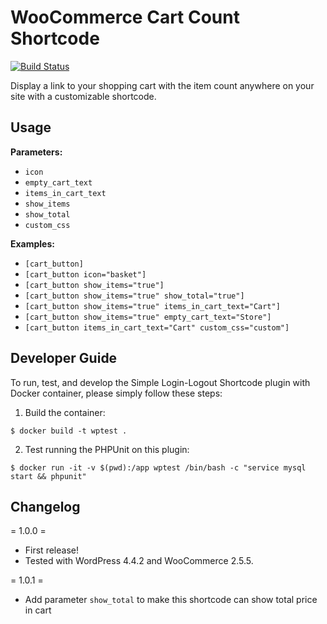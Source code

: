WooCommerce Cart Count Shortcode
================================

[![Build Status](https://travis-ci.org/prontotools/woocommerce-cart-count-shortcode.svg?branch=develop)](https://travis-ci.org/prontotools/woocommerce-cart-count-shortcode)

Display a link to your shopping cart with the item count anywhere on your site with a customizable shortcode.

Usage
-----

**Parameters:**
* `icon`
* `empty_cart_text`
* `items_in_cart_text`
* `show_items`
* `show_total`
* `custom_css`

**Examples:**
* `[cart_button]`
* `[cart_button icon="basket"]`
* `[cart_button show_items="true"]`
* `[cart_button show_items="true" show_total="true"]`
* `[cart_button show_items="true" items_in_cart_text="Cart"]`
* `[cart_button show_items="true" empty_cart_text="Store"]`
* `[cart_button items_in_cart_text="Cart" custom_css="custom"]`

Developer Guide
---------------

To run, test, and develop the Simple Login-Logout Shortcode plugin with Docker container, please simply follow these steps:

1. Build the container:

  `$ docker build -t wptest .`
 
2. Test running the PHPUnit on this plugin:

  `$ docker run -it -v $(pwd):/app wptest /bin/bash -c "service mysql start && phpunit"`

Changelog
----------

= 1.0.0 =
- First release!
- Tested with WordPress 4.4.2 and WooCommerce 2.5.5.

= 1.0.1 =
- Add parameter `show_total` to make this shortcode can show total price in cart
